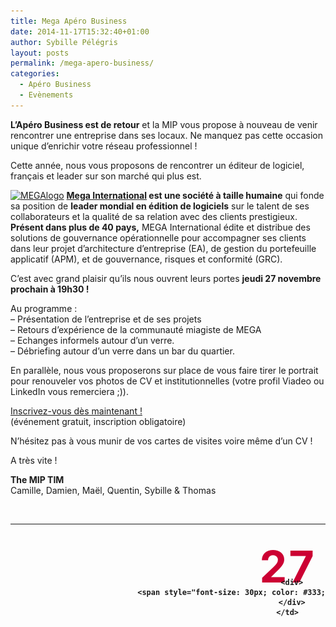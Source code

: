 ```yaml
---
title: Mega Apéro Business
date: 2014-11-17T15:32:40+01:00
author: Sybille Pélégris
layout: posts
permalink: /mega-apero-business/
categories:
  - Apéro Business
  - Evènements
---
```

**L’Apéro Business est de retour** et la MIP vous propose à nouveau de venir rencontrer une entreprise dans ses locaux. Ne manquez pas cette occasion unique d’enrichir votre réseau professionnel !

Cette année, nous vous proposons de rencontrer un éditeur de logiciel, français et leader sur son marché qui plus est.

[<img class="alignleft wp-image-2915" src="/assets/uploads/2014/11/MEGAlogo-300x185.jpg" alt="MEGAlogo" width="222" height="137" srcset="/assets/uploads/2014/11/MEGAlogo-300x185.jpg 300w, /assets/uploads/2014/11/MEGAlogo.jpg 350w" sizes="(max-width: 222px) 100vw, 222px" />](https://www.mega.com) **<a href="https://www.mega.com" target="_blank">Mega International</a> est une société à taille humaine** qui fonde sa position de **leader mondial en édition de logiciels** sur le talent de ses collaborateurs et la qualité de sa relation avec des clients prestigieux.  
**Présent dans plus de 40 pays,** MEGA International édite et distribue des solutions de gouvernance opérationnelle pour accompagner ses clients dans leur projet d’architecture d’entreprise (EA), de gestion du portefeuille applicatif (APM), et de gouvernance, risques et conformité (GRC).

C’est avec grand plaisir qu’ils nous ouvrent leurs portes **jeudi 27 novembre prochain à 19h30 !**

Au programme :  
&#8211; Présentation de l’entreprise et de ses projets  
&#8211; Retours d’expérience de la communauté miagiste de MEGA  
&#8211; Echanges informels autour d&#8217;un verre.  
&#8211; Débriefing autour d&#8217;un verre dans un bar du quartier.

En parallèle, nous vous proposerons sur place de vous faire tirer le portrait pour renouveler vos photos de CV et institutionnelles (votre profil Viadeo ou LinkedIn vous remerciera ;)).

[Inscrivez-vous dès maintenant !](https://docs.google.com/forms/d/1cZo0RZulHvuBM_De_sHIgSVo__hygA5i89YoZ27xOoU/viewform "Inscrivez-vous dès maintenant !")  
(événement gratuit, inscription obligatoire)

N’hésitez pas à vous munir de vos cartes de visites voire même d’un CV !

A très vite !

**The MIP TIM**  
Camille, Damien, Maël, Quentin, Sybille & Thomas

&nbsp;

<table style="height: 151px;" width="659">
  <tr>
    <td style="padding: 10px; width: 120px; font-weight: bold; vertical-align: middle; text-align: center;">
      <div style="height: 45px; font-size: 70px; color: #cc0033; margin-top: 15px;">
        27
      </div>
      
      <div>
        <span style="font-size: 30px; color: #333;">novembre</span><br /> 19h30
      </div>
    </td>
    
    <td style="padding: 0; width: 225px; font-weight: bold; font-size: 20px; vertical-align: middle;">
      <p style="text-align: center;">
        <a title="La Cave Marcadet" href="https://www.google.fr/maps/place/MEGA+International/@48.830996,2.333867,15z/data=!4m2!3m1!1s0x0:0xe30037b62bb70aa5?sa=X&ei=4BplVNCpLpDcaJalgPAF&ved=0CH4Q_BIwCg" target="_blank">Mega International<br /> 9 avenue René Coty<br /> 75014 Paris</a>
      </p>
    </td>
    
    <td style="padding: 0px; width: 200px; font-weight: bold; font-size: 20px; vertical-align: middle;">
      <img class="alignnone wp-image-931 size-full" title="m12" src="/assets/uploads/2012/04/rer_b-21.png" alt="" width="21" height="21" /> <img class="alignnone size-full wp-image-272" src="/assets/uploads/2010/10/m4.gif" alt="m4" width="21" height="21" /> <img class="alignnone size-full wp-image-274" src="/assets/uploads/2010/10/m6.gif" alt="m6" width="21" height="21" /> Denfert-Rochereau
    </td>
  </tr>
</table>

&nbsp;
